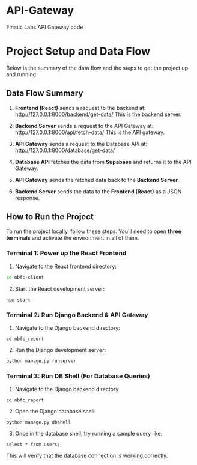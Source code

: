 # API-Gateway
Finatic Labs API Gateway code


# Project Setup and Data Flow
Below is the summary of the data flow and the steps to get the project up and running.

## Data Flow Summary

1. **Frontend (React)** sends a request to the backend at: http://127.0.0.1:8000/backend/get-data/
   This is the backend server.

2. **Backend Server** sends a request to the API Gateway at: http://127.0.0.1:8000/api/fetch-data/
   This is the API gateway.
   

3. **API Gateway** sends a request to the Database API at: http://127.0.0.1:8000/database/get-data/


4. **Database API** fetches the data from **Supabase** and returns it to the API Gateway.

5. **API Gateway** sends the fetched data back to the **Backend Server**.

6. **Backend Server** sends the data to the **Frontend (React)** as a JSON response.

## How to Run the Project

To run the project locally, follow these steps. You'll need to open **three terminals** and activate the environment in all of them.

### Terminal 1: Power up the React Frontend

1. Navigate to the React frontend directory:
```bash
cd nbfc-client
```
2. Start the React development server:
```
npm start
```

### Terminal 2: Run Django Backend & API Gateway

1. Navigate to the Django backend directory:
```
cd nbfc_report
```

2. Run the Django development server:
```
python manage.py runserver
```

### Terminal 3: Run DB Shell (For Database Queries)
1. Navigate to the Django backend directory
```
cd nbfc_report
```

2. Open the Django database shell:
```
python manage.py dbshell
```

3. Once in the database shell, try running a sample query like:
```
select * from users;
```
This will verify that the database connection is working correctly.
